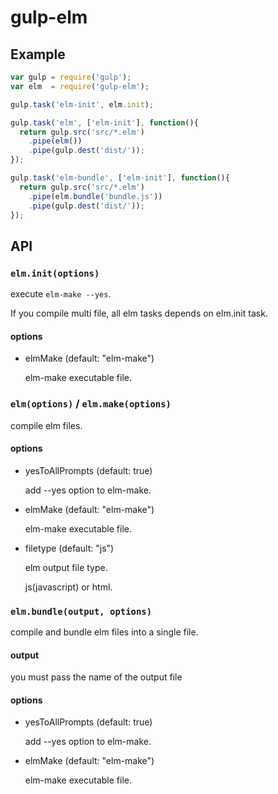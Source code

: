 gulp-elm
===

Example
---

```.js
var gulp = require('gulp');
var elm  = require('gulp-elm');

gulp.task('elm-init', elm.init);

gulp.task('elm', ['elm-init'], function(){
  return gulp.src('src/*.elm')
    .pipe(elm())
    .pipe(gulp.dest('dist/'));
});

gulp.task('elm-bundle', ['elm-init'], function(){
  return gulp.src('src/*.elm')
    .pipe(elm.bundle('bundle.js'))
    .pipe(gulp.dest('dist/'));
});
```

API
---

### `elm.init(options)`

execute `elm-make --yes`.

If you compile multi file, all elm tasks depends on elm.init task.

#### options

* elmMake (default: "elm-make")

    elm-make executable file.

### `elm(options)` / `elm.make(options)`

compile elm files.

#### options

* yesToAllPrompts (default: true)

    add --yes option to elm-make.

* elmMake (default: "elm-make")

    elm-make executable file.

* filetype (default: "js")

    elm output file type.

    js(javascript) or html.

### `elm.bundle(output, options)`

compile and bundle elm files into a single file.

#### output

  you must pass the name of the output file

#### options

* yesToAllPrompts (default: true)

    add --yes option to elm-make.

* elmMake (default: "elm-make")

    elm-make executable file.
